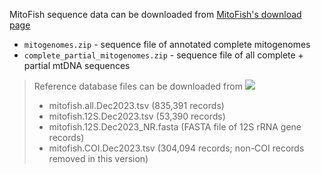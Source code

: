 MitoFish sequence data can be downloaded from [MitoFish's download page](http://mitofish.aori.u-tokyo.ac.jp/download/)

* `mitogenomes.zip` - sequence file of annotated complete mitogenomes
* `complete_partial_mitogenomes.zip` - sequence file of all complete + partial mtDNA sequences
 

> Reference database files can be downloaded from [<img src=https://zenodo.org/badge/DOI/10.5281/zenodo.10365598.svg>](https://doi.org/10.5281/zenodo.10365598)
> - mitofish.all.Dec2023.tsv (835,391 records)
> - mitofish.12S.Dec2023.tsv (53,390 records)
> - mitofish.12S.Dec2023_NR.fasta (FASTA file of 12S rRNA gene records)
> - mitofish.COI.Dec2023.tsv (304,094 records; non-COI records removed in this version)
